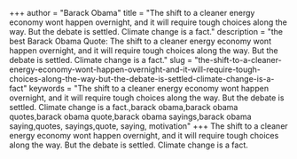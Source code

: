 +++
author = "Barack Obama"
title = "The shift to a cleaner energy economy wont happen overnight, and it will require tough choices along the way. But the debate is settled. Climate change is a fact."
description = "the best Barack Obama Quote: The shift to a cleaner energy economy wont happen overnight, and it will require tough choices along the way. But the debate is settled. Climate change is a fact."
slug = "the-shift-to-a-cleaner-energy-economy-wont-happen-overnight-and-it-will-require-tough-choices-along-the-way-but-the-debate-is-settled-climate-change-is-a-fact"
keywords = "The shift to a cleaner energy economy wont happen overnight, and it will require tough choices along the way. But the debate is settled. Climate change is a fact.,barack obama,barack obama quotes,barack obama quote,barack obama sayings,barack obama saying,quotes, sayings,quote, saying, motivation"
+++
The shift to a cleaner energy economy wont happen overnight, and it will require tough choices along the way. But the debate is settled. Climate change is a fact.
